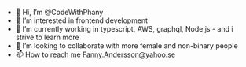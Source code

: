 - 👋 Hi, I’m @CodeWithPhany
- 👀 I’m interested in frontend development
- 🌱 I’m currently working in typescript, AWS, graphql, Node.js - and i strive to learn more
- 💞️ I’m looking to collaborate with more female and non-binary people
- 📫 How to reach me Fanny.Andersson@yahoo.se 

<!---
CodeWithPhany/CodeWithPhany is a ✨ special ✨ repository because its `README.md` (this file) appears on your GitHub profile.
You can click the Preview link to take a look at your changes.
--->
